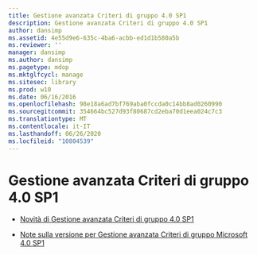 ```yaml
---
title: Gestione avanzata Criteri di gruppo 4.0 SP1
description: Gestione avanzata Criteri di gruppo 4.0 SP1
author: dansimp
ms.assetid: 4e55d9e6-635c-4ba6-acbb-ed1d1b580a5b
ms.reviewer: ''
manager: dansimp
ms.author: dansimp
ms.pagetype: mdop
ms.mktglfcycl: manage
ms.sitesec: library
ms.prod: w10
ms.date: 06/16/2016
ms.openlocfilehash: 98e18a6ad7bf769aba0fccda0c14bb8ad0260990
ms.sourcegitcommit: 354664bc527d93f80687cd2eba70d1eea024c7c3
ms.translationtype: MT
ms.contentlocale: it-IT
ms.lasthandoff: 06/26/2020
ms.locfileid: "10804539"
---
```

# Gestione avanzata Criteri di gruppo 4.0 SP1


-   [Novità di Gestione avanzata Criteri di gruppo 4.0 SP1](whats-new-in-agpm-40-sp1.md)

-   [Note sulla versione per Gestione avanzata Criteri di gruppo Microsoft 4.0 SP1](release-notes-for-microsoft-advanced-group-policy-management-40-sp1.md)

 

 





